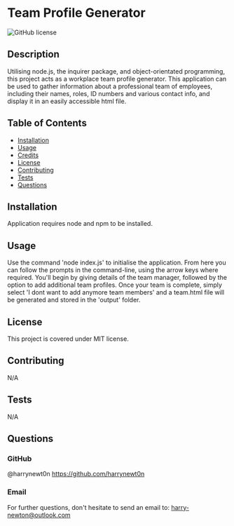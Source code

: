 # Team Profile Generator
  
  ![GitHub license](https://img.shields.io/badge/license-MIT-blue.svg)

## Description
Utilising node.js, the inquirer package, and object-orientated programming, this project acts as a workplace team profile generator. This application can be used to gather information about a professional team of employees, including their names, roles, ID numbers and various contact info, and display it in an easily accessible html file.

## Table of Contents

- [Installation](#installation)
- [Usage](#usage)
- [Credits](#credits)
- [License](#license)
- [Contributing](#contributing)
- [Tests](#tests)
- [Questions](#questions)

## Installation
Application requires node and npm to be installed.

## Usage
Use the command 'node index.js' to initialise the application. From here you can follow the prompts in the command-line, using the arrow keys where required. You'll begin by giving details of the team manager, followed by the option to add additional team profiles. Once your team is complete, simply select 'I dont want to add anymore team members' and a team.html file will be generated and stored in the 'output' folder.

## License
This project is covered under MIT license.

## Contributing
N/A

## Tests
N/A

## Questions
### GitHub
@harrynewt0n
https://github.com/harrynewt0n
### Email
For further questions, don't hesitate to send an email to: 
harry-newton@outlook.com
